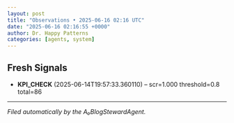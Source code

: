 ```yaml
---
layout: post
title: "Observations • 2025-06-16 02:16 UTC"
date: "2025-06-16 02:16:55 +0000"
author: Dr. Happy Patterns
categories: [agents, system]
---
```


## Fresh Signals

* **KPI_CHECK** (2025-06-14T19:57:33.360110) – scr=1.000 threshold=0.8 total=86

---

*Filed automatically by the A₀BlogStewardAgent.*
